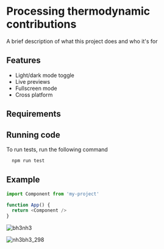 # Processing thermodynamic contributions

A brief description of what this project does and who it's for


## Features

- Light/dark mode toggle
- Live previews
- Fullscreen mode
- Cross platform


## Requirements
## Running code

To run tests, run the following command

```bash
  npm run test
```


## Example

```javascript
import Component from 'my-project'

function App() {
  return <Component />
}
```

![bh3nh3](https://github.com/paraopx/thermo/assets/117524398/8ee261e5-fc2d-4d47-866d-4f46ffbf00aa)


![nh3bh3_298](https://github.com/paraopx/thermo/assets/117524398/7a1eaa58-a0f4-4e92-a6bf-90fcfd509ed8)



